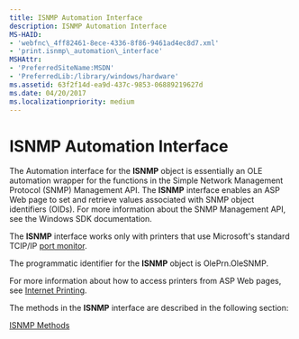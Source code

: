 ```yaml
---
title: ISNMP Automation Interface
description: ISNMP Automation Interface
MS-HAID:
- 'webfnc\_4ff82461-8ece-4336-8f86-9461ad4ec8d7.xml'
- 'print.isnmp\_automation\_interface'
MSHAttr:
- 'PreferredSiteName:MSDN'
- 'PreferredLib:/library/windows/hardware'
ms.assetid: 63f2f14d-ea9d-437c-9853-06889219627d
ms.date: 04/20/2017
ms.localizationpriority: medium
---
```


# ISNMP Automation Interface

The Automation interface for the **ISNMP** object is essentially an OLE automation wrapper for the functions in the Simple Network Management Protocol (SNMP) Management API. The **ISNMP** interface enables an ASP Web page to set and retrieve values associated with SNMP object identifiers (OIDs). For more information about the SNMP Management API, see the Windows SDK documentation.

The **ISNMP** interface works only with printers that use Microsoft's standard TCIP/IP [port monitor](./port-monitors.md). 

The programmatic identifier for the **ISNMP** object is OlePrn.OleSNMP.

For more information about how to access printers from ASP Web pages, see [Internet Printing](./internet-printing.md).

The methods in the **ISNMP** interface are described in the following section:

[ISNMP Methods](isnmp-methods.md)
